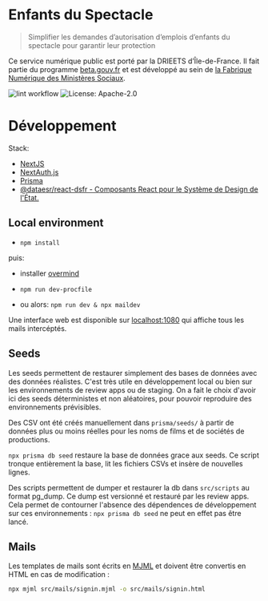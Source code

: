 # Enfants du Spectacle

> Simplifier les demandes d’autorisation d’emplois d’enfants du spectacle pour garantir leur protection

Ce service numérique public est porté par la DRIEETS d’Île-de-France. Il fait partie du programme [beta.gouv.fr](https://beta.gouv.fr) et est développé au sein de [la Fabrique Numérique des Ministères Sociaux](https://fabrique.social.gouv.fr).

![lint workflow](https://github.com/SocialGouv/enfants-du-spectacle/actions/workflows/lint.yml/badge.svg)
![License: Apache-2.0](https://img.shields.io/badge/License-Apache--2.0-yellow.svg)

# Développement

Stack:
- [NextJS](https://www.nextjs.org/docs)
- [NextAuth.js](https://next-auth.js.org/getting-started/introduction)
- [Prisma](https://www.prisma.io/docs)
- [@dataesr/react-dsfr - Composants React pour le Système de Design de l'État.](https://github.com/dataesr/react-dsfr)

## Local environment

- `npm install`

puis:

- installer [overmind](https://github.com/DarthSim/overmind)
- `npm run dev-procfile`

- ou alors: `npm run dev & npx maildev`

Une interface web est disponible sur [localhost:1080](http://localhost:1080/) qui affiche tous les mails intercéptés.

## Seeds

Les seeds permettent de restaurer simplement des bases de données avec des données réalistes. C'est très utile en développement local ou bien sur les environnements de review apps ou de staging. On a fait le choix d'avoir ici des seeds déterministes et non aléatoires, pour pouvoir reproduire des environnements prévisibles.

Des CSV ont été créés manuellement dans `prisma/seeds/` à partir de données plus ou moins réelles pour les noms de films et de sociétés de productions.

`npx prisma db seed` restaure la base de données grace aux seeds. Ce script tronque entièrement la base, lit les fichiers CSVs et insère de nouvelles lignes.

Des scripts permettent de dumper et restaurer la db dans `src/scripts` au format pg_dump. Ce dump est versionné et restauré par les review apps. Cela permet de contourner l'absence des dépendences de développement sur ces environnements : `npx prisma db seed` ne peut en effet pas être lancé.

## Mails

Les templates de mails sont écrits en [MJML](https://mjml.io/) et doivent être convertis en HTML en cas de modification :

```sh
npx mjml src/mails/signin.mjml -o src/mails/signin.html
```
